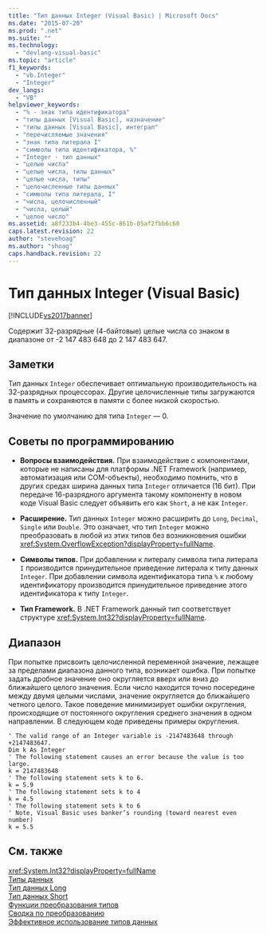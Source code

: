 ```yaml
---
title: "Тип данных Integer (Visual Basic) | Microsoft Docs"
ms.date: "2015-07-20"
ms.prod: ".net"
ms.suite: ""
ms.technology: 
  - "devlang-visual-basic"
ms.topic: "article"
f1_keywords: 
  - "vb.Integer"
  - "Integer"
dev_langs: 
  - "VB"
helpviewer_keywords: 
  - "% - знак типа идентификатора"
  - "типы данных [Visual Basic], назначение"
  - "типы данных [Visual Basic], интеграл"
  - "перечисляемые значения"
  - "знак типа литерала I"
  - "символы типа идентификатора, %"
  - "Integer - тип данных"
  - "целые числа"
  - "целые числа, типы данных"
  - "целые числа, типы"
  - "целочисленные типы данных"
  - "символы типа литерала, I"
  - "числа, целочисленный"
  - "числа, целый"
  - "целое число"
ms.assetid: a8f233b4-4be3-455c-861b-05af2fbb6c60
caps.latest.revision: 22
author: "stevehoag"
ms.author: "shoag"
caps.handback.revision: 22
---
```

# Тип данных Integer (Visual Basic)
[!INCLUDE[vs2017banner](../../../visual-basic/includes/vs2017banner.md)]

Содержит 32\-разрядные \(4\-байтовые\) целые числа со знаком в диапазоне от \-2 147 483 648 до 2 147 483 647.  
  
## Заметки  
 Тип данных `Integer` обеспечивает оптимальную производительность на 32\-разрядных процессорах.  Другие целочисленные типы загружаются в память и сохраняются в памяти с более низкой скоростью.  
  
 Значение по умолчанию для типа `Integer` — 0.  
  
## Советы по программированию  
  
-   **Вопросы взаимодействия.** При взаимодействие с компонентами, которые не написаны для платформы .NET Framework \(например, автоматизация или COM\-объекты\), необходимо помнить, что в других средах ширина данных типа `Integer` отличается \(16 бит\).  При передаче 16\-разрядного аргумента такому компоненту в новом коде Visual Basic следует объявить его как `Short`, а не как `Integer`.  
  
-   **Расширение.** Тип данных `Integer` можно расширить до `Long`, `Decimal`, `Single` или `Double`.  Это означает, что тип `Integer` можно преобразовать в любой из этих типов без возникновения ошибки <xref:System.OverflowException?displayProperty=fullName>.  
  
-   **Символы типов.** При добавлении к литералу символа типа литерала `I` производится принудительное приведение литерала к типу данных `Integer`.  При добавлении символа идентификатора типа `%` к любому идентификатору производится принудительное приведение этого идентификатора к типу `Integer`.  
  
-   **Тип Framework.** В .NET Framework данный тип соответствует структуре <xref:System.Int32?displayProperty=fullName>.  
  
## Диапазон  
 При попытке присвоить целочисленной переменной значение, лежащее за пределами диапазона данного типа, возникает ошибка.  При попытке задать дробное значение оно округляется вверх или вниз до ближайшего целого значения.  Если число находится точно посередине между двумя целыми числами, значение округляется до ближайшего четного целого.  Такое поведение минимизирует ошибки округления, происходящие от постоянного округления среднего значения в одном направлении.  В следующем коде приведены примеры округления.  
  
```  
' The valid range of an Integer variable is -2147483648 through +2147483647.  
Dim k As Integer  
' The following statement causes an error because the value is too large.  
k = 2147483648  
' The following statement sets k to 6.  
k = 5.9  
' The following statement sets k to 4  
k = 4.5  
' The following statement sets k to 6  
' Note, Visual Basic uses banker’s rounding (toward nearest even number)  
k = 5.5  
```  
  
## См. также  
 <xref:System.Int32?displayProperty=fullName>   
 [Типы данных](../../../visual-basic/language-reference/data-types/data-type-summary.md)   
 [Тип данных Long](../../../visual-basic/language-reference/data-types/long-data-type.md)   
 [Тип данных Short](../../../visual-basic/language-reference/data-types/short-data-type.md)   
 [Функции преобразования типов](../../../visual-basic/language-reference/functions/type-conversion-functions.md)   
 [Сводка по преобразованию](../../../visual-basic/language-reference/keywords/conversion-summary.md)   
 [Эффективное использование типов данных](../../../visual-basic/programming-guide/language-features/data-types/efficient-use-of-data-types.md)